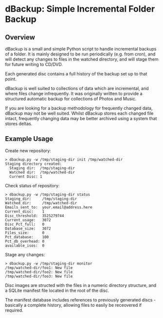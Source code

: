 # dBackup: Simple Incremental Folder Backup

## Overview

dBackup is a small and simple Python script to handle incremental backups
of a folder. It is mainly designed to be run periodically (e.g. from cron),
and will detect any changes to files in the watched directory, and will stage
them for future writing to CD/DVD.

Each generated disc contains a full history of the backup set up to that
point.

dBackup is well suited to collections of data which are incremental, and where
files change infrequently. It was originally written to provide a structured
automatic backup for collections of Photos and Music.

If you are looking for a backup methodology for frequently changed data,
dBackup may not be well suited. Whilst dBackup stores each changed file intact,
frequently changing data may be better archived using a system that stores
deltas.

## Example Usage

Create new repository:
```
> dbackup.py -w /tmp/staging-dir init /tmp/watched-dir
Staging directory created:
  Staging dir:  /tmp/staging-dir
  Watched dir:  /tmp/watched-dir
  Current Disc: 1
```

Check status of repository:
```
> dbackup.py -w /tmp/staging-dir status
Staging_dir:     /tmp/staging-dir
Watched_dir:     /tmp/watched-dir
Emails_sent_to:  your.email@address.here
Current_disc:    1
Disc_threshold:  3525279744
Current_usage:   3072
Disc_Pct_full:   0
Database_size:   3072
Files_size:      0
Pct_database:    100
Pct_db_overhead: 0
available_isos:  0
```

Stage any changes:
```
> dbackup.py -w /tmp/staging-dir monitor
/tmp/watched-dir/foo1: New file
/tmp/watched-dir/foo2: New file
/tmp/watched-dir/foo3: New file
```

Disc images are structed with the files in a numeric directory structure, and
a SQLite manifest file located in the root of the disc.

The manifest database includes references to previously generated discs -
basically a complete history, allowing files to easily be receovered if
required.
